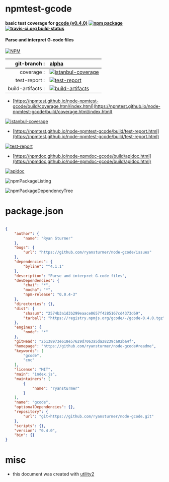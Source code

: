 # npmtest-gcode

#### basic test coverage for  [gcode (v0.4.0)](https://github.com/ryansturmer/node-gcode#readme)  [![npm package](https://img.shields.io/npm/v/npmtest-gcode.svg?style=flat-square)](https://www.npmjs.org/package/npmtest-gcode) [![travis-ci.org build-status](https://api.travis-ci.org/npmtest/node-npmtest-gcode.svg)](https://travis-ci.org/npmtest/node-npmtest-gcode)

#### Parse and interpret G-code files

[![NPM](https://nodei.co/npm/gcode.png?downloads=true&downloadRank=true&stars=true)](https://www.npmjs.com/package/gcode)

| git-branch : | [alpha](https://github.com/npmtest/node-npmtest-gcode/tree/alpha)|
|--:|:--|
| coverage : | [![istanbul-coverage](https://npmtest.github.io/node-npmtest-gcode/build/coverage.badge.svg)](https://npmtest.github.io/node-npmtest-gcode/build/coverage.html/index.html)|
| test-report : | [![test-report](https://npmtest.github.io/node-npmtest-gcode/build/test-report.badge.svg)](https://npmtest.github.io/node-npmtest-gcode/build/test-report.html)|
| build-artifacts : | [![build-artifacts](https://npmtest.github.io/node-npmtest-gcode/glyphicons_144_folder_open.png)](https://github.com/npmtest/node-npmtest-gcode/tree/gh-pages/build)|

- [https://npmtest.github.io/node-npmtest-gcode/build/coverage.html/index.html](https://npmtest.github.io/node-npmtest-gcode/build/coverage.html/index.html)

[![istanbul-coverage](https://npmtest.github.io/node-npmtest-gcode/build/screenCapture.buildCi.browser.%252Ftmp%252Fbuild%252Fcoverage.lib.html.png)](https://npmtest.github.io/node-npmtest-gcode/build/coverage.html/index.html)

- [https://npmtest.github.io/node-npmtest-gcode/build/test-report.html](https://npmtest.github.io/node-npmtest-gcode/build/test-report.html)

[![test-report](https://npmtest.github.io/node-npmtest-gcode/build/screenCapture.buildCi.browser.%252Ftmp%252Fbuild%252Ftest-report.html.png)](https://npmtest.github.io/node-npmtest-gcode/build/test-report.html)

- [https://npmdoc.github.io/node-npmdoc-gcode/build/apidoc.html](https://npmdoc.github.io/node-npmdoc-gcode/build/apidoc.html)

[![apidoc](https://npmdoc.github.io/node-npmdoc-gcode/build/screenCapture.buildCi.browser.%252Ftmp%252Fbuild%252Fapidoc.html.png)](https://npmdoc.github.io/node-npmdoc-gcode/build/apidoc.html)

![npmPackageListing](https://npmtest.github.io/node-npmtest-gcode/build/screenCapture.npmPackageListing.svg)

![npmPackageDependencyTree](https://npmtest.github.io/node-npmtest-gcode/build/screenCapture.npmPackageDependencyTree.svg)



# package.json

```json

{
    "author": {
        "name": "Ryan Sturmer"
    },
    "bugs": {
        "url": "https://github.com/ryansturmer/node-gcode/issues"
    },
    "dependencies": {
        "byline": "^4.1.1"
    },
    "description": "Parse and interpret G-code files",
    "devDependencies": {
        "chai": "*",
        "mocha": "*",
        "npm-release": "0.0.4-3"
    },
    "directories": {},
    "dist": {
        "shasum": "2574b3a1d3b299eaace0657f4285167cd4373d69",
        "tarball": "https://registry.npmjs.org/gcode/-/gcode-0.4.0.tgz"
    },
    "engines": {
        "node": "*"
    },
    "gitHead": "25138973e618e57629d7063a5da28239ca02ba4f",
    "homepage": "https://github.com/ryansturmer/node-gcode#readme",
    "keywords": [
        "gcode",
        "cnc"
    ],
    "license": "MIT",
    "main": "index.js",
    "maintainers": [
        {
            "name": "ryansturmer"
        }
    ],
    "name": "gcode",
    "optionalDependencies": {},
    "repository": {
        "url": "git+https://github.com/ryansturmer/node-gcode.git"
    },
    "scripts": {},
    "version": "0.4.0",
    "bin": {}
}
```



# misc
- this document was created with [utility2](https://github.com/kaizhu256/node-utility2)
